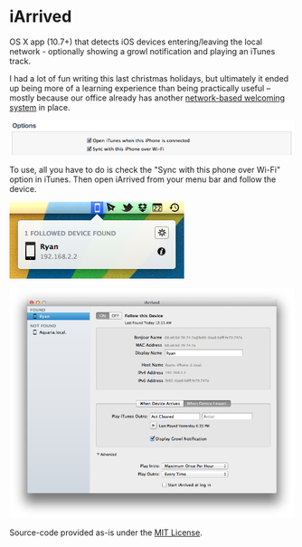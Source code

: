 iArrived
========

OS X app (10.7+) that detects iOS devices entering/leaving the local network - optionally showing a growl notification and playing an iTunes track.

I had a lot of fun writing this last christmas holidays, but ultimately it ended up being more of a learning experience than being practically useful – mostly because our office already has another [network-based welcoming system](http://blog.xk72.com/post/13313246225/the-coolest-thing-ever) in place.

![Enabling Wi-Fi Syncing](Screenshots/iTunes.png)

To use, all you have to do is check the "Sync with this phone over Wi-Fi" option in iTunes. Then open iArrived from your menu bar and follow the device.

![Menu Bar Popover](Screenshots/MenuBar.png)

![Settings Window](Screenshots/Settings.png)

Source-code provided as-is under the [MIT License](http://opensource.org/licenses/mit-license.php).
